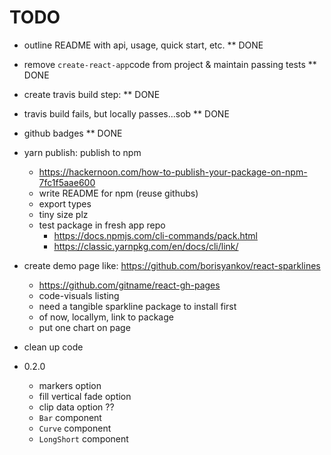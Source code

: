 # TODO

- outline README with api, usage, quick start, etc. \*\* DONE
- remove `create-react-app`code from project & maintain passing tests \*\* DONE
- create travis build step: \*\* DONE
- travis build fails, but locally passes...sob \*\* DONE
- github badges \*\* DONE

- yarn publish: publish to npm

  - https://hackernoon.com/how-to-publish-your-package-on-npm-7fc1f5aae600
  - write README for npm (reuse githubs)
  - export types
  - tiny size plz
  - test package in fresh app repo
    - https://docs.npmjs.com/cli-commands/pack.html
    - https://classic.yarnpkg.com/en/docs/cli/link/

- create demo page like: https://github.com/borisyankov/react-sparklines
  - https://github.com/gitname/react-gh-pages
  - code-visuals listing
  - need a tangible sparkline package to install first
  - of now, locallym, link to package
  - put one chart on page
- clean up code

- 0.2.0
  - markers option
  - fill vertical fade option
  - clip data option ??
  - `Bar` component
  - `Curve` component
  - `LongShort` component
